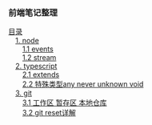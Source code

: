 ### 前端笔记整理

[目录](/)  
&emsp;[1. node](/node/README.md)  
&emsp;&emsp;[1.1 events](/node/events/README.md)  
&emsp;&emsp;[1.2 stream](/node/stream/README.md)  
&emsp;[2. typescript](/typescript/README.md)  
&emsp;&emsp;[2.1 extends](/typescript/extends/README.md)  
&emsp;&emsp;[2.2 特殊类型any never unknown void](/typescript/specialTypes/README.md)  
&emsp;[3. git](/git/README.md)  
&emsp;&emsp;[3.1 工作区 暂存区 本地仓库](/git/workspace/README.md)  
&emsp;&emsp;[3.2 git reset详解](/git/reset/README.md)  

